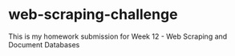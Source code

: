 # web-scraping-challenge
This is my homework submission for Week 12 - Web Scraping and Document Databases
